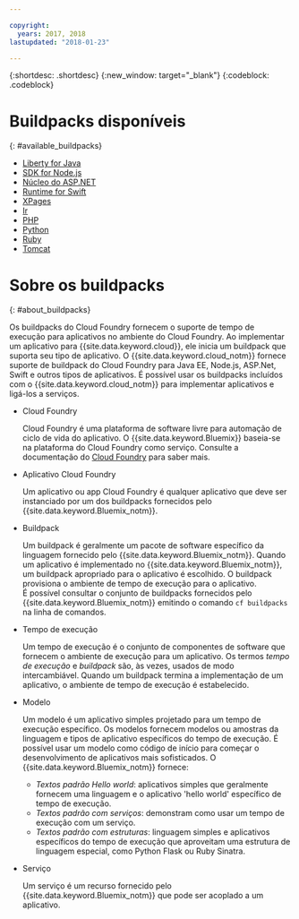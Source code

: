 ```yaml
---

copyright:
  years: 2017, 2018
lastupdated: "2018-01-23"

---
```


{:shortdesc: .shortdesc}
{:new_window: target="_blank"}
{:codeblock: .codeblock}

# Buildpacks disponíveis
{: #available_buildpacks}

* [Liberty for Java](/docs/runtimes/liberty/getting-started.html)
* [SDK for Node.js](/docs/runtimes/nodejs/getting-started.html)
* [Núcleo do ASP.NET](/docs/runtimes/dotnet/getting-started.html)
* [Runtime for Swift](/docs/runtimes/nodejs/getting-started.html)
* [XPages](/docs/starters/xpages/index.html)
* [Ir](/docs/runtimes/go/getting-started.html)
* [PHP](/docs/runtimes/php/getting-started.html)
* [Python](/docs/runtimes/python/getting-started.html)
* [Ruby](/docs/runtimes/ruby/getting-started.html)
* [Tomcat](/docs/runtimes/tomcat/getting-started.html)

# Sobre os buildpacks
{: #about_buildpacks}

Os buildpacks do Cloud Foundry fornecem o suporte de tempo de execução para aplicativos no ambiente do Cloud Foundry. Ao
implementar um aplicativo para {{site.data.keyword.cloud}}, ele inicia um buildpack que suporta seu tipo de aplicativo. 
O {{site.data.keyword.cloud_notm}} fornece suporte de buildpack do Cloud Foundry para Java EE, Node.js, ASP.Net, Swift e
outros tipos de aplicativos.
É possível usar os buildpacks incluídos com o {{site.data.keyword.cloud_notm}} para implementar aplicativos e ligá-los a
serviços.

*  Cloud Foundry

    Cloud Foundry é uma plataforma de software livre para automação de ciclo de vida do aplicativo. O {{site.data.keyword.Bluemix}}
baseia-se na plataforma do Cloud Foundry como serviço. Consulte a documentação do [Cloud Foundry](https://www.cloudfoundry.org/learn/) para saber mais.

*  Aplicativo Cloud Foundry

   Um aplicativo ou app Cloud Foundry é qualquer aplicativo que deve ser instanciado por um dos buildpacks fornecidos pelo
{{site.data.keyword.Bluemix_notm}}.

*  Buildpack

   Um buildpack é geralmente um pacote de software específico da linguagem fornecido pelo {{site.data.keyword.Bluemix_notm}}. Quando um aplicativo é implementado no {{site.data.keyword.Bluemix_notm}}, um buildpack apropriado para o aplicativo é escolhido. O buildpack provisiona o ambiente de tempo de execução para o aplicativo.  
É possível consultar o conjunto de buildpacks fornecidos pelo {{site.data.keyword.Bluemix_notm}} emitindo o comando `cf
buildpacks` na linha de comandos.

*  Tempo de execução

   Um tempo de execução é o conjunto de componentes de software que fornecem o ambiente de execução para um aplicativo. Os termos *tempo de execução* e *buildpack* são, às vezes, usados de modo intercambiável.  Quando um buildpack termina a implementação de um aplicativo, o ambiente de tempo de execução é estabelecido.

*  Modelo

   Um modelo é um aplicativo simples projetado para um tempo de execução específico.  Os modelos fornecem modelos ou amostras da linguagem e tipos de aplicativo específicos do tempo de execução.  É possível usar um modelo como código de início para começar o desenvolvimento de aplicativos mais sofisticados.  O {{site.data.keyword.Bluemix_notm}} fornece:
   * *Textos padrão Hello world*: aplicativos simples que geralmente fornecem uma linguagem e o
aplicativo 'hello world' específico de tempo de execução.
   * *Textos padrão com serviços*: demonstram como usar um tempo de execução com um serviço.
   * *Textos padrão com estruturas*: linguagem simples e aplicativos específicos do tempo de execução
que aproveitam uma estrutura de linguagem especial, como Python Flask ou Ruby Sinatra.

*  Serviço

   Um serviço é um recurso fornecido pelo {{site.data.keyword.Bluemix_notm}}
que pode ser acoplado a um aplicativo.
